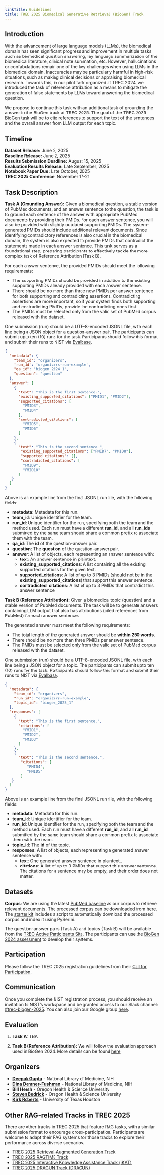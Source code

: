 ```yaml
---
linkTitle: Guidelines
title: TREC 2025 Biomedical Generative Retrieval (BioGen) Track
---
```


## Introduction
With the advancement of large language models (LLMs), the biomedical domain has seen significant progress and improvement in multiple tasks such as biomedical question answering, lay language summarization of the biomedical literature, clinical note summation, etc. However, hallucinations or confabulations remain one of the key challenges when using LLMs in the biomedical domain. Inaccuracies may be particularly harmful in high-risk situations, such as making clinical decisions or appraising biomedical research. Towards this, in our pilot task organized at TREC 2024, we introduced the task of reference attribution as a means to mitigate the generation of false statements by LLMs toward answering the biomedical question. 



We propose to continue this task with an additional task of grounding the answer in the BioGen track at TREC 2025. The goal of the TREC 2025 BioGen task will be to cite references to support the text of the sentences and the overall answer from LLM output for each topic.

<!--more-->

<!-- This site is a demo of the Hugo Blox Documentation theme. For the full documentation on how to use this template, refer to the [Hugo Blox Documentation](https://docs.hugoblox.com/). -->


## Timeline

**Dataset Release:** June 2, 2025  
**Baseline Release:** June 2, 2025  
**Results Submission Deadline:** August 15, 2025  
**Evaluation Results Release:** Late September, 2025  
**Notebook Paper Due:** Late October, 2025  
**TREC 2025 Conference:** November 17-21


## Task Description
**Task A (Grounding Answer):** Given a biomedical question, a stable version of PubMed documents, and an answer sentence to the question, the task is to ground each sentence of the answer with appropriate PubMed documents by providing their PMIDs. For each answer sentence, you will also be provided with slightly outdated supporting PMIDs. The system-generated PMIDs should include additional relevant documents. Since identifying contradictory references is also crucial in the biomedical domain, the system is also expected to provide PMIDs that contradict the statements made in each answer sentence. This task serves as a foundational step, preparing participants to effectively tackle the more complex task of Reference Attribution (Task B).

For each answer sentence, the provided PMIDs should meet the following requirements:
- The supporting PMIDs should be provided in addition to the existing supporting PMIDs already provided with each answer sentence.
- There should be no more than three new PMIDs per answer sentence for both supporting and contradicting assertions. Contradicting assertions are more important, so if your system finds both supporting and contradicting PMIDs, provide the contradicting ones first. 
- The PMIDs must be selected only from the valid set of PubMed corpus released with the dataset.

One submission (run) should be a UTF-8-encoded JSONL file, with each line being a JSON object for a question-answer pair. The participants can submit upto ten (10) runs for the task. Participants should follow this format and submit their runs to NIST via <a href="https://ir.nist.gov/evalbase/" target="_blank">Evalbase</a>.
```json
{
  "metadata": {
    "team_id": "organizers",
    "run_id": "organizers-run-example", 
    "qa_id": "biogen_2024_1",
    "question": "question"
  },
  "answer": [
    {
      "text": "This is the first sentence.",
      "existing_supported_citations": ["PMID1", "PMID2"],
      "supported_citations": [
        "PMID3",
        "PMID4"
      ],
      "contradicted_citations": [
        "PMID5",
        "PMID6"
      ]
    },
    {
      "text": "This is the second sentence.",
       "existing_supported_citations": ["PMID7", "PMID8"],
       "supported_citations": [],
       "contradicted_citations": [
        "PMID9",
        "PMID10"
      ]
   }
  ]
}
```
Above is an example line from the final JSONL run file, with the following fields:
- **metadata**: Metadata for this run.
- **team_id**: Unique identifier for the team.
- **run_id**: Unique identifier for the run, specifying both the team and the method used. Each run must have a different **run_id**, and all **run_ids** submitted by the same team should share a common prefix to associate them with the team.
- **qa_id**: The **id** of the question-answer pair.
- **question**: The **question** of the question-answer pair.
- **answer**: A list of objects, each representing an answer sentence with:
  - **text**: An answer sentence in plaintext. 
  - **existing_supported_citations**: A list containing all the existing supported citations for the given text.
  - **supported_citations**: A list of up to 3 PMIDs (should not be in the  **existing_supported_citations**) that support this answer sentence.
  - **contradicted_citations**: A list of up to 3 PMIDs that contradict this answer sentence.



**Task B (Reference Attribution):**  Given a biomedical topic (question) and a stable version of PubMed documents. The task will be to generate answers containing LLM output that also has attributions (cited references from PubMed) for each answer sentence.

The generated answer must meet the following requirements:
- The total length of the generated answer should be **within 250 words**.
- There should be no more than three PMIDs per answer sentence.
- The PMIDs must be selected only from the valid set of PubMed corpus released with the dataset.

One submission (run) should be a UTF-8-encoded JSONL file, with each line being a JSON object for a topic. The participants can submit upto ten (10) runs for the task. Participants should follow this format and submit their runs to NIST via <a href="https://ir.nist.gov/evalbase/" target="_blank">Evalbase</a>.
```json
{
  "metadata": {
    "team_id": "organizers",
    "run_id": "organizers-run-example", 
    "topic_id": "biogen_2025_1"
  },
  "responses": [
    {
      "text": "This is the first sentence.",
      "citations": [
        "PMID1",
        "PMID2",
        "PMID3"
      ]
    },
    {
      "text": "This is the second sentence.",
       "citations": [
          "PMID4",
          "PMID5"
       ]
   }
  ]
}
```
Above is an example line from the final JSONL run file, with the following fields:
- **metadata**: Metadata for this run.
- **team_id**: Unique identifier for the team.
- **run_id**: Unique identifier for the run, specifying both the team and the method used. Each run must have a different **run_id**, and all **run_id** submitted by the same team should share a common prefix to associate them with the team.
- **topic_id**: The **id** of the topic.
- **responses**: A list of objects, each representing a generated answer sentence with:
  - **text**: One generated answer sentence in plaintext.. 
  - **citations**: A list of up to 3 PMIDs that support this answer sentence. The citations for a sentence may be empty, and their order does not matter.


## Datasets
**Corpus**: We are using the latest [PubMed baseline](https://ftp.ncbi.nlm.nih.gov/pubmed/baseline/) as our corpus to retrieve relevant documents. The processed corpus can be downloaded from [here](http://bionlp.nlm.nih.gov/biogen-2025-document-collection.zip). The [starter kit](https://github.com/trec-biogen/starter-kit-2025) includes a script to automatically download the processed corpus and index it using PySerini.


The question-answer pairs (Task A) and topics (Task B) will be available from the [TREC Active Participants Site](https://trec.nist.gov/act_part/act_part.html). The participants can use the [BioGen 2024 assessment](https://pages.nist.gov/trec-browser/trec33/biogen/data/) to develop their systems.

## Participation
Please follow the TREC 2025 registration guidelines from their <a href="https://trec.nist.gov/cfp.html" target="_blank">Call for Participation</a>. 

## Communication
Once you complete the NIST registration process, you should receive an invitation to NIST’s workspace and be granted access to our Slack channel: <a href="https://nistgov.slack.com/archives/C08BU4AF3HB" target="_blank">#trec-biogen-2025</a>. You can also join our Google group [here](https://groups.google.com/g/trec-biogen).


## Evaluation
1. **Task A:**
TBA

2. **Task B (Reference Attribution):**
We will follow the evaluation approach used in BioGen 2024. More details can be found [here](https://arxiv.org/abs/2411.18069)



## Organizers
- [**Deepak Gupta**](https://deepaknlp.github.io/) - National Library of Medicine, NIH
- [**Dina Demner-Fushman**](https://www.nlm.nih.gov/research/researchstaff/DemnerFushmanDina.html) - National Library of Medicine, NIH
- [**Bill Hersh**](https://www.ohsu.edu/people/william-r-hersh-md) - Oregon Health & Science University
- [**Steven Bedrick**](https://www.ohsu.edu/people/steven-d-bedrick-phd) - Oregon Health & Science University
- [**Kirk Roberts**](https://sbmi.uth.edu/center-translational-ai/people/kirk-roberts.htm) - University of Texas Houston

## Other RAG-related Tracks in TREC 2025
There are other tracks in TREC 2025 that feature RAG tasks, with a similar submission format to encourage cross-participation. Participants are welcome to adapt their RAG systems for those tracks to explore their performance across diverse scenarios.
- <a href="https://trec-rag.github.io/" target="_blank">TREC 2025 Retrieval-Augmented Generation Track</a>
- <a href="https://trec-ragtime.github.io/" target="_blank">TREC 2025 RAGTIME Track</a>
- <a href="https://www.trecikat.com/" target="_blank">TREC 2025 Interactive Knowledge Assistance Track (iKAT)</a>
- <a href="https://trec-dragun.github.io/" target="_blank">TREC 2025 DRAGUN Track (DRAGUN)</a>